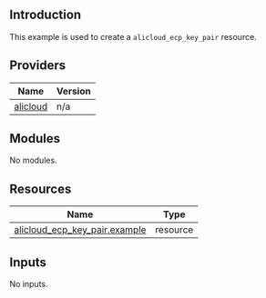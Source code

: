 <!-- BEGIN_TF_DOCS -->
## Introduction

This example is used to create a `alicloud_ecp_key_pair` resource.

## Providers

| Name | Version |
|------|---------|
| <a name="provider_alicloud"></a> [alicloud](#provider\_alicloud) | n/a |

## Modules

No modules.

## Resources

| Name | Type |
|------|------|
| [alicloud_ecp_key_pair.example](https://registry.terraform.io/providers/aliyun/alicloud/latest/docs/resources/ecp_key_pair) | resource |

## Inputs

No inputs.
<!-- END_TF_DOCS -->    